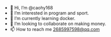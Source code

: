 - 👋 Hi, I’m @caohy168
- 👀 I’m interested in program and sport.
- 🌱 I’m currently learning docker.
- 💞️ I’m looking to collaborate on making money.
- 📫 How to reach me 2685997598@qq.com

<!---
caohy168/caohy168 is a ✨ special ✨ repository because its `README.md` (this file) appears on your GitHub profile.
You can click the Preview link to take a look at your changes.
--->
